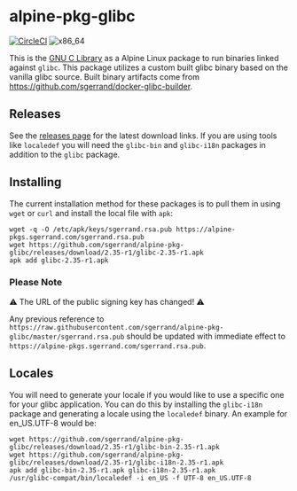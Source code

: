 # alpine-pkg-glibc

[![CircleCI](https://circleci.com/gh/sgerrand/alpine-pkg-glibc/tree/main.svg?style=svg)](https://circleci.com/gh/sgerrand/alpine-pkg-glibc/tree/main) ![x86_64](https://img.shields.io/badge/x86__64-supported-brightgreen.svg)

This is the [GNU C Library](https://gnu.org/software/libc/) as a Alpine Linux package to run binaries linked against `glibc`. This package utilizes a custom built glibc binary based on the vanilla glibc source. Built binary artifacts come from https://github.com/sgerrand/docker-glibc-builder.

## Releases

See the [releases page](https://github.com/sgerrand/alpine-pkg-glibc/releases) for the latest download links. If you are using tools like `localedef` you will need the `glibc-bin` and `glibc-i18n` packages in addition to the `glibc` package.

## Installing

The current installation method for these packages is to pull them in using `wget` or `curl` and install the local file with `apk`:

    wget -q -O /etc/apk/keys/sgerrand.rsa.pub https://alpine-pkgs.sgerrand.com/sgerrand.rsa.pub
    wget https://github.com/sgerrand/alpine-pkg-glibc/releases/download/2.35-r1/glibc-2.35-r1.apk
    apk add glibc-2.35-r1.apk

### Please Note

:warning: The URL of the public signing key has changed! :warning:

Any previous reference to `https://raw.githubusercontent.com/sgerrand/alpine-pkg-glibc/master/sgerrand.rsa.pub` should be updated with immediate effect to `https://alpine-pkgs.sgerrand.com/sgerrand.rsa.pub`.

## Locales

You will need to generate your locale if you would like to use a specific one for your glibc application. You can do this by installing the `glibc-i18n` package and generating a locale using the `localedef` binary. An example for en_US.UTF-8 would be:

    wget https://github.com/sgerrand/alpine-pkg-glibc/releases/download/2.35-r1/glibc-bin-2.35-r1.apk
    wget https://github.com/sgerrand/alpine-pkg-glibc/releases/download/2.35-r1/glibc-i18n-2.35-r1.apk
    apk add glibc-bin-2.35-r1.apk glibc-i18n-2.35-r1.apk
    /usr/glibc-compat/bin/localedef -i en_US -f UTF-8 en_US.UTF-8
